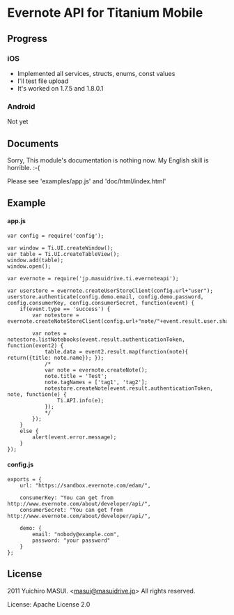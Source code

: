 # Evernote API for Titanium Mobile

## Progress

### iOS

* Implemented all services, structs, enums, const values
* I'll test file upload
* It's worked on 1.7.5 and 1.8.0.1

### Android

Not yet


## Documents

Sorry, This module's documentation is nothing now. My English skill is horrible. :-(

Please see 'examples/app.js' and 'doc/html/index.html'


## Example

#### app.js
    var config = require('config');
    
    var window = Ti.UI.createWindow();
    var table = Ti.UI.createTableView();
    window.add(table);
    window.open();
    
    var evernote = require('jp.masuidrive.ti.evernoteapi');
    
    var userstore = evernote.createUserStoreClient(config.url+"user");
    userstore.authenticate(config.demo.email, config.demo.password, config.consumerKey, config.consumerSecret, function(event) {
        if(event.type == 'success') {
            var notestore = evernote.createNoteStoreClient(config.url+"note/"+event.result.user.shardId);
            
            var notes = notestore.listNotebooks(event.result.authenticationToken, function(event2) {
                table.data = event2.result.map(function(note){ return({title: note.name}); });
                /*
                var note = evernote.createNote();
                note.title = 'Test';
                note.tagNames = ['tag1', 'tag2'];
                notestore.createNote(event.result.authenticationToken, note, function(e) {
                    Ti.API.info(e);
                });
                */
            });
        }
        else {
            alert(event.error.message);
        }
    });


#### config.js
    exports = {
        url: "https://sandbox.evernote.com/edam/",
        
        consumerKey: "You can get from http://www.evernote.com/about/developer/api/",
        consumerSecret: "You can get from http://www.evernote.com/about/developer/api/",
        
        demo: {
            email: "nobody@example.com",
            password: "your password"
        }
    };


## License

2011 Yuichiro MASUI. &lt;masui@masuidrive.jp&gt; All rights reserved.

License: Apache License 2.0
